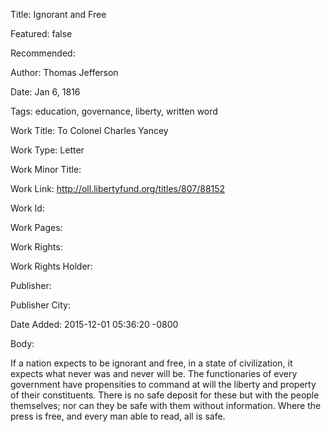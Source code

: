 Title: Ignorant and Free

Featured: false

Recommended: 

Author: Thomas Jefferson

Date: Jan 6, 1816

Tags: education, governance, liberty, written word

Work Title: To Colonel Charles Yancey

Work Type: Letter

Work Minor Title:  

Work Link: http://oll.libertyfund.org/titles/807/88152

Work Id:  

Work Pages:  

Work Rights:  

Work Rights Holder:  

Publisher:  

Publisher City:  

Date Added: 2015-12-01 05:36:20 -0800

Body:

If a nation expects to be ignorant and free, in a state of civilization, it expects what never was and never will be. The functionaries of every government have propensities to command at will the liberty and property of their constituents. There is no safe deposit for these but with the people themselves; nor can they be safe with them without information. Where the press is free, and every man able to read, all is safe.


